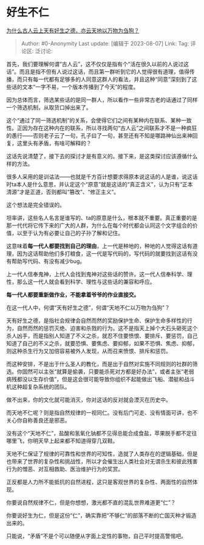 # 好生不仁
[为什么古人云上天有好生之德，亦云天地以万物为刍狗？](https://www.zhihu.com/question/66827180/answer/3152959882)

> Author: #0-Anonymity
> Last update: [编辑于 2023-08-07]
> Link:
> Tag:
> 评论区:
> 泛讨论:

首先，我们要理解何谓“古人云”，这不仅仅是指有个“活在很久以前的人说过这话”。而且是指不但有人说过这话，而且第一群听到它的人觉得很有道理，值得传播，而只有每一代都有足够多的人同意这群人的看法，并且这种“同意”深刻到了这些话的文本“一字不易，一个版本传播到了今天”的程度。

因为总体而言，筛选某些话的是同一群人，所以看作一些非常古老的话通过了同样一个筛选机制，从取货口掉出来了。

这个“通过了同一筛选机制”的关系，会使得它们之间有某种内在联系、某种一致性。正因为存在这种内在的联系，所以寻找两句“古人云”之间联系才不是一种疯狂的愚行——否则老子云了一句，孔子曰了一句，甚至还有不知是哪路神仙出来神回复，这里头有矛盾，有啥可解释的？

这话先说清楚了，接下去的探讨才是有意义的。接下来，是这类探讨应该遵循什么样的方法。

很多人采用的是训诂法——也就是千方百计想要求得原本说这话的人是谁，说这话时ta本人是什么意思，并认定这个“原意”就是这话的“真正含义”，认为只有“正本清源”才是正道，否则都叫“篡改”、“修正主义”。

这个想法是完全错误的。

坦率讲，这些名人名言是谁写的、ta的原意是什么，根本就不重要。真正重要的是那一代代将它传下来的广大的人群，为什么在每个时代都会认同这个文字组合的价值，以至于认为有必要让自己的子孙了解和记住。

这意味着**每一代人都要找到自己的理由**，上一代是种地的，种地的人觉得这话有道理，因为这话帮助他们多打粮食，这一代是写代码的，写代码的就要找到这话有没有帮助写代码、有没有减少bug。

上一代人信奉鬼神，上代人会找到鬼神对这些话的赞许。这一代人信奉科学、理性，那么这一代人就会看到科学、理性与这些话的兼容和呼应。

**每一代人都要重新做作业，不能拿着爷爷的作业直接交。**

在这一代人中，何谓“天有好生之德”，何谓“天地不仁以万物为刍狗”？

天有好生之德，是指社会规律会自然而然的奖励保护生命、保护生命多样性的行为，自然而然的惩罚灭绝、迫害和杀戮的行为。这不是指天上掉个大石头砸死这个杀人凶手，而是指别人知道了不义之杀，就忍不住要愤恨、要排斥、要惩罚，自己知道了自己的不义之杀，就要恐惧、要焦虑、要抑郁，如果不恐惧、焦虑、抑郁，则这种杀生行为又加倍容易被外人发现，从而召来愤恨、排斥和惩罚。

而这种安排，不是出于什么圣人的教化，而是出于自然对实施不同规则的社群的筛选。你固然可以主张“就算是偷袭，只要能杀死对方都是好办法”，或者主张“老弱病残都没以生存价值”，但是这会很可能导致你组织不起能做出飞船、潜艇和战斗机这种超复杂系统的团队。

做不出来，你的文化就可能消灭，你对这话的反对就会湮灭在历史中。

而天地不仁呢？则是指自然规律的一视同仁。没有后门可走、没有情面可讲，也不关心你自称善良还是邪恶。

没有这个“天地不仁”，盐酸和氢氧化钠都不见得总能合成食盐，苹果脱手都不定往哪里飞，你明天早上起来都不知道得穿几双鞋。

天地不仁保证了规律的可靠性和世界的可知性，造就了人类存在的逻辑基础，但是也带来了世界的复杂性和挑战性，所以才会催生出人类社会对无谓杀生和彼此残害行为的憎恶、对互相救助、医治维护行为的奖赏。

正反都是人力所不能抵抗的自然进程，这只是客观世界的复杂性、两面性的自然体现。

你要说自然规律不仁，但是你想想，激光都不直的混乱世界难道更“仁”？

你要说好生为仁，但是这份“仁”，确实靠把“不够仁”的部落不断的亡国灭种才锻造出来的。

只能说，“矛盾”不是个可以随便从字面上定性的事物，自己平时提高警惕吧。